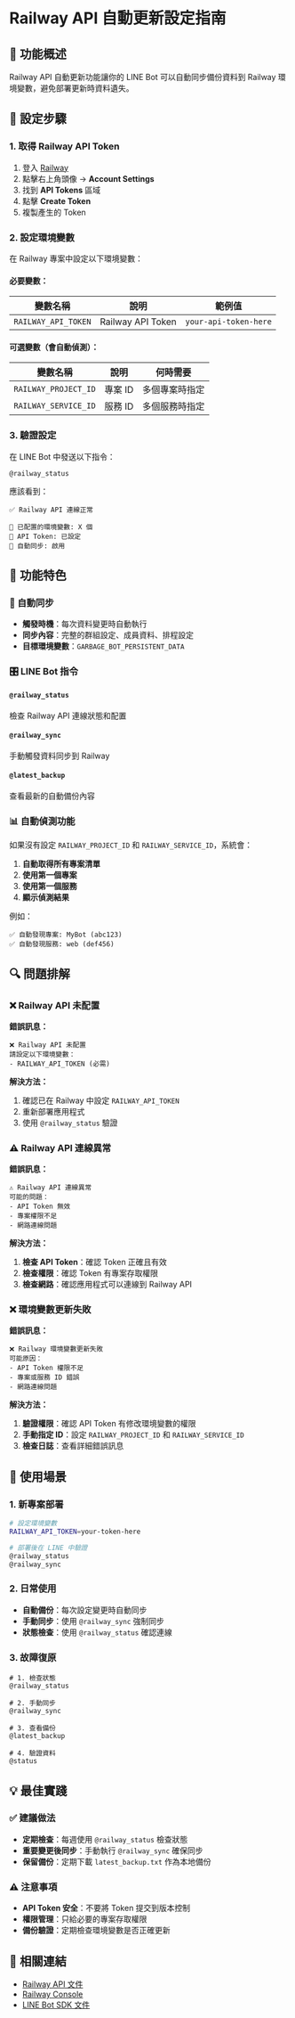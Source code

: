 # Railway API 自動更新設定指南

## 🎯 功能概述

Railway API 自動更新功能讓你的 LINE Bot 可以自動同步備份資料到 Railway 環境變數，避免部署更新時資料遺失。

## 🔧 設定步驟

### 1. 取得 Railway API Token

1. 登入 [Railway](https://railway.app)
2. 點擊右上角頭像 → **Account Settings**
3. 找到 **API Tokens** 區域
4. 點擊 **Create Token**
5. 複製產生的 Token

### 2. 設定環境變數

在 Railway 專案中設定以下環境變數：

#### 必要變數：
| 變數名稱 | 說明 | 範例值 |
|---------|------|--------|
| `RAILWAY_API_TOKEN` | Railway API Token | `your-api-token-here` |

#### 可選變數（會自動偵測）：
| 變數名稱 | 說明 | 何時需要 |
|---------|------|---------|
| `RAILWAY_PROJECT_ID` | 專案 ID | 多個專案時指定 |
| `RAILWAY_SERVICE_ID` | 服務 ID | 多個服務時指定 |

### 3. 驗證設定

在 LINE Bot 中發送以下指令：

```
@railway_status
```

應該看到：
```
✅ Railway API 連線正常

🔧 已配置的環境變數: X 個
📡 API Token: 已設定
🚀 自動同步: 啟用
```

## 🚀 功能特色

### 🔄 自動同步
- **觸發時機**：每次資料變更時自動執行
- **同步內容**：完整的群組設定、成員資料、排程設定
- **目標環境變數**：`GARBAGE_BOT_PERSISTENT_DATA`

### 🎛️ LINE Bot 指令

#### `@railway_status`
檢查 Railway API 連線狀態和配置

#### `@railway_sync`
手動觸發資料同步到 Railway

#### `@latest_backup`
查看最新的自動備份內容

### 📊 自動偵測功能

如果沒有設定 `RAILWAY_PROJECT_ID` 和 `RAILWAY_SERVICE_ID`，系統會：

1. **自動取得所有專案清單**
2. **使用第一個專案**
3. **使用第一個服務**
4. **顯示偵測結果**

例如：
```
✅ 自動發現專案: MyBot (abc123)
✅ 自動發現服務: web (def456)
```

## 🔍 問題排解

### ❌ Railway API 未配置

**錯誤訊息：**
```
❌ Railway API 未配置
請設定以下環境變數：
- RAILWAY_API_TOKEN (必需)
```

**解決方法：**
1. 確認已在 Railway 中設定 `RAILWAY_API_TOKEN`
2. 重新部署應用程式
3. 使用 `@railway_status` 驗證

### ⚠️ Railway API 連線異常

**錯誤訊息：**
```
⚠️ Railway API 連線異常
可能的問題：
- API Token 無效
- 專案權限不足
- 網路連線問題
```

**解決方法：**
1. **檢查 API Token**：確認 Token 正確且有效
2. **檢查權限**：確認 Token 有專案存取權限
3. **檢查網路**：確認應用程式可以連線到 Railway API

### ❌ 環境變數更新失敗

**錯誤訊息：**
```
❌ Railway 環境變數更新失敗
可能原因：
- API Token 權限不足
- 專案或服務 ID 錯誤
- 網路連線問題
```

**解決方法：**
1. **驗證權限**：確認 API Token 有修改環境變數的權限
2. **手動指定 ID**：設定 `RAILWAY_PROJECT_ID` 和 `RAILWAY_SERVICE_ID`
3. **檢查日誌**：查看詳細錯誤訊息

## 🎯 使用場景

### 1. 新專案部署
```bash
# 設定環境變數
RAILWAY_API_TOKEN=your-token-here

# 部署後在 LINE 中驗證
@railway_status
@railway_sync
```

### 2. 日常使用
- **自動備份**：每次設定變更時自動同步
- **手動同步**：使用 `@railway_sync` 強制同步
- **狀態檢查**：使用 `@railway_status` 確認連線

### 3. 故障復原
```
# 1. 檢查狀態
@railway_status

# 2. 手動同步
@railway_sync

# 3. 查看備份
@latest_backup

# 4. 驗證資料
@status
```

## 💡 最佳實踐

### ✅ 建議做法
- **定期檢查**：每週使用 `@railway_status` 檢查狀態
- **重要變更後同步**：手動執行 `@railway_sync` 確保同步
- **保留備份**：定期下載 `latest_backup.txt` 作為本地備份

### ⚠️ 注意事項
- **API Token 安全**：不要將 Token 提交到版本控制
- **權限管理**：只給必要的專案存取權限
- **備份驗證**：定期檢查環境變數是否正確更新

## 🔗 相關連結

- [Railway API 文件](https://docs.railway.app/reference/api)
- [Railway Console](https://railway.app/dashboard)
- [LINE Bot SDK 文件](https://developers.line.biz/)
